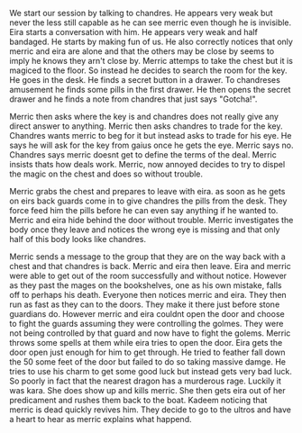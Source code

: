We start our session by talking to chandres. He appears very weak but never the less still capable as he can see merric even though he is invisible. Eira starts a conversation with him. He appears very weak and half bandaged. He starts by making fun of us. He also correctly notices that only merric and eira are alone and that the others may be close by seems to imply he knows they arn't close by. Merric attemps to take the chest but it is magiced to the floor. So instead he decides to search the room for the key. He goes in the desk. He finds a secret button in a drawer. To chandreses amusement he finds some pills in the first drawer. He then opens the secret drawer and he finds a note from chandres that just says "Gotcha!".

Merric then asks where the key is and chandres does not really give any direct answer to anything. Merric then asks chandres to trade for the key. Chandres wants merric to beg for it but instead asks to trade for his eye. He says he will ask for the key from gaius once he gets the eye. Merric says no. Chandres says merric doesnt get to define the terms of the deal. Merric insists thats how deals work. Merric, now annoyed decides to try to dispel the magic on the chest and does so without trouble.  

Merric grabs the chest and prepares to leave with eira. as soon as he gets on eirs back guards come in to give chandres the pills from the desk. They force feed him the pills before he can even say anything if he wanted to. Merric and eira hide behind the door without trouble. Merric investigates the body once they leave and notices the wrong eye is missing and that only half of this body looks like chandres. 

Merric sends a message to the group that they are on the way back with a chest and that chandres is back. Merric and eira then leave. Eira and merric were able to get out of the room successfully and without notice. However as they past the mages on the bookshelves, one as his own mistake, falls off to perhaps his death. Everyone then notices merric and eira. They then run as fast as they can to the doors. They make it there just before stone guardians do. However merric and eira couldnt open the door and choose to fight the guards assuming they were controlling the golmes. They were not being controlled by that guard and now have to fight the golems. Merric throws some spells at them while eira tries to open the door. Eira gets the door open just enough for him to get through. He tried to feather fall down the 50 some feet of the door but failed to do so taking massive damge. He tries to use his charm to get some good luck but instead gets very bad luck. So poorly in fact that the nearest dragon has a murderous rage. Luckily it was kara. She does show up and kills merric. She then gets eira out of her predicament and  rushes them back to the boat. Kadeem noticing that merric is dead quickly revives him. They decide to go to the ultros and have a heart to hear as merric explains what happend. 